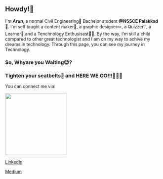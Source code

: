 ## Howdy!👋

I'm ***Arun***, a normal Civil Engineering👷 Bachelor student **@NSSCE Palakkad🏫**. I'm self taught a content maker📄, a graphic designer✏️, a Quizzer❔, a Learner📙 and a Tenchnology Enthusisast🧑‍💻. By the way, I'm still a child compared to other great technologist and I am on my way to achive my dreams in technology. Through this page, you can see my journey in Technology.

### So, Whyare you Waiting😉?
### Tighten your seatbelts💺 and HERE WE GO!!!🤩🤩🤩
You can connect me via:

[<img src="https://<![74310-instagram-icons-media-computer-social-logo-thumb-removebg-preview](https://github.com/arunghosha/arunghosha/assets/119685058/b052914d-4832-4228-87de-e1324f3f5f23)>" width="200">](https://www.instagram.com/_kryp_tonian__/)

[LinkedIn](https://www.linkedin.com/in/arun-ghosh-a-3b7bb2250/)

[Medium](https://medium.com/@_kryp_tonian__)
